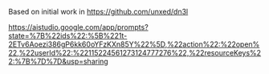 
Based on initial work in
https://github.com/unxed/dn3l

https://aistudio.google.com/app/prompts?state=%7B%22ids%22:%5B%221t-2ETv6Aoezi386gP6kk60oYFzKXn85Y%22%5D,%22action%22:%22open%22,%22userId%22:%22115224561273124777276%22,%22resourceKeys%22:%7B%7D%7D&usp=sharing

